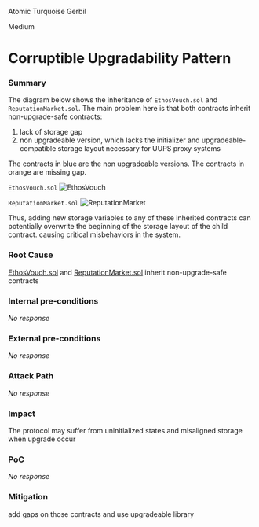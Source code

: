 Atomic Turquoise Gerbil

Medium

# Corruptible Upgradability Pattern

### Summary

The diagram below shows the inheritance of `EthosVouch.sol` and `ReputationMarket.sol`.
The main problem here is that both contracts inherit non-upgrade-safe contracts:

1. lack of storage gap
2. non upgradeable version, which lacks the initializer and upgradeable-compatible storage layout necessary for UUPS proxy systems

The contracts in blue are the non upgradeable versions.
The contracts in orange are missing gap.

`EthosVouch.sol`
![EthosVouch](https://github.com/user-attachments/assets/7c389123-868e-40ae-a941-8273ab50b906)

`ReputationMarket.sol`
![ReputationMarket](https://github.com/user-attachments/assets/34c1fbe9-3629-4ad0-88ee-fddae84031ec)

Thus, adding new storage variables to any of these inherited contracts can potentially overwrite the beginning of the storage layout of the child contract. causing critical misbehaviors in the system.


### Root Cause

[EthosVouch.sol](https://github.com/sherlock-audit/2024-11-ethos-network-ii/blob/main/ethos/packages/contracts/contracts/EthosVouch.sol#L67) and [ReputationMarket.sol](https://github.com/sherlock-audit/2024-11-ethos-network-ii/blob/main/ethos/packages/contracts/contracts/ReputationMarket.sol#L36) inherit non-upgrade-safe contracts

### Internal pre-conditions

_No response_

### External pre-conditions

_No response_

### Attack Path

_No response_

### Impact

The protocol may suffer from uninitialized states and misaligned storage when upgrade occur

### PoC

_No response_

### Mitigation

add gaps on those contracts and use upgradeable library